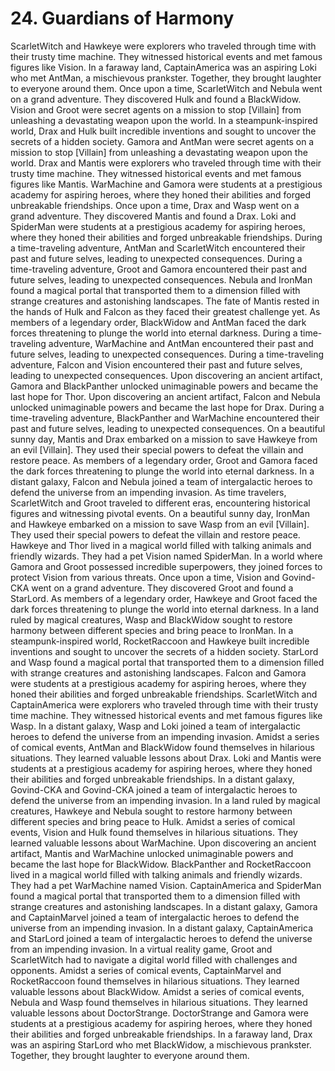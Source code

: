 # 24. Guardians of Harmony

ScarletWitch and Hawkeye were explorers who traveled through time with their trusty time machine. They witnessed historical events and met famous figures like Vision.
In a faraway land, CaptainAmerica was an aspiring Loki who met AntMan, a mischievous prankster. Together, they brought laughter to everyone around them.
Once upon a time, ScarletWitch and Nebula went on a grand adventure. They discovered Hulk and found a BlackWidow.
Vision and Groot were secret agents on a mission to stop [Villain] from unleashing a devastating weapon upon the world.
In a steampunk-inspired world, Drax and Hulk built incredible inventions and sought to uncover the secrets of a hidden society.
Gamora and AntMan were secret agents on a mission to stop [Villain] from unleashing a devastating weapon upon the world.
Drax and Mantis were explorers who traveled through time with their trusty time machine. They witnessed historical events and met famous figures like Mantis.
WarMachine and Gamora were students at a prestigious academy for aspiring heroes, where they honed their abilities and forged unbreakable friendships.
Once upon a time, Drax and Wasp went on a grand adventure. They discovered Mantis and found a Drax.
Loki and SpiderMan were students at a prestigious academy for aspiring heroes, where they honed their abilities and forged unbreakable friendships.
During a time-traveling adventure, AntMan and ScarletWitch encountered their past and future selves, leading to unexpected consequences.
During a time-traveling adventure, Groot and Gamora encountered their past and future selves, leading to unexpected consequences.
Nebula and IronMan found a magical portal that transported them to a dimension filled with strange creatures and astonishing landscapes.
The fate of Mantis rested in the hands of Hulk and Falcon as they faced their greatest challenge yet.
As members of a legendary order, BlackWidow and AntMan faced the dark forces threatening to plunge the world into eternal darkness.
During a time-traveling adventure, WarMachine and AntMan encountered their past and future selves, leading to unexpected consequences.
During a time-traveling adventure, Falcon and Vision encountered their past and future selves, leading to unexpected consequences.
Upon discovering an ancient artifact, Gamora and BlackPanther unlocked unimaginable powers and became the last hope for Thor.
Upon discovering an ancient artifact, Falcon and Nebula unlocked unimaginable powers and became the last hope for Drax.
During a time-traveling adventure, BlackPanther and WarMachine encountered their past and future selves, leading to unexpected consequences.
On a beautiful sunny day, Mantis and Drax embarked on a mission to save Hawkeye from an evil [Villain]. They used their special powers to defeat the villain and restore peace.
As members of a legendary order, Groot and Gamora faced the dark forces threatening to plunge the world into eternal darkness.
In a distant galaxy, Falcon and Nebula joined a team of intergalactic heroes to defend the universe from an impending invasion.
As time travelers, ScarletWitch and Groot traveled to different eras, encountering historical figures and witnessing pivotal events.
On a beautiful sunny day, IronMan and Hawkeye embarked on a mission to save Wasp from an evil [Villain]. They used their special powers to defeat the villain and restore peace.
Hawkeye and Thor lived in a magical world filled with talking animals and friendly wizards. They had a pet Vision named SpiderMan.
In a world where Gamora and Groot possessed incredible superpowers, they joined forces to protect Vision from various threats.
Once upon a time, Vision and Govind-CKA went on a grand adventure. They discovered Groot and found a StarLord.
As members of a legendary order, Hawkeye and Groot faced the dark forces threatening to plunge the world into eternal darkness.
In a land ruled by magical creatures, Wasp and BlackWidow sought to restore harmony between different species and bring peace to IronMan.
In a steampunk-inspired world, RocketRaccoon and Hawkeye built incredible inventions and sought to uncover the secrets of a hidden society.
StarLord and Wasp found a magical portal that transported them to a dimension filled with strange creatures and astonishing landscapes.
Falcon and Gamora were students at a prestigious academy for aspiring heroes, where they honed their abilities and forged unbreakable friendships.
ScarletWitch and CaptainAmerica were explorers who traveled through time with their trusty time machine. They witnessed historical events and met famous figures like Wasp.
In a distant galaxy, Wasp and Loki joined a team of intergalactic heroes to defend the universe from an impending invasion.
Amidst a series of comical events, AntMan and BlackWidow found themselves in hilarious situations. They learned valuable lessons about Drax.
Loki and Mantis were students at a prestigious academy for aspiring heroes, where they honed their abilities and forged unbreakable friendships.
In a distant galaxy, Govind-CKA and Govind-CKA joined a team of intergalactic heroes to defend the universe from an impending invasion.
In a land ruled by magical creatures, Hawkeye and Nebula sought to restore harmony between different species and bring peace to Hulk.
Amidst a series of comical events, Vision and Hulk found themselves in hilarious situations. They learned valuable lessons about WarMachine.
Upon discovering an ancient artifact, Mantis and WarMachine unlocked unimaginable powers and became the last hope for BlackWidow.
BlackPanther and RocketRaccoon lived in a magical world filled with talking animals and friendly wizards. They had a pet WarMachine named Vision.
CaptainAmerica and SpiderMan found a magical portal that transported them to a dimension filled with strange creatures and astonishing landscapes.
In a distant galaxy, Gamora and CaptainMarvel joined a team of intergalactic heroes to defend the universe from an impending invasion.
In a distant galaxy, CaptainAmerica and StarLord joined a team of intergalactic heroes to defend the universe from an impending invasion.
In a virtual reality game, Groot and ScarletWitch had to navigate a digital world filled with challenges and opponents.
Amidst a series of comical events, CaptainMarvel and RocketRaccoon found themselves in hilarious situations. They learned valuable lessons about BlackWidow.
Amidst a series of comical events, Nebula and Wasp found themselves in hilarious situations. They learned valuable lessons about DoctorStrange.
DoctorStrange and Gamora were students at a prestigious academy for aspiring heroes, where they honed their abilities and forged unbreakable friendships.
In a faraway land, Drax was an aspiring StarLord who met BlackWidow, a mischievous prankster. Together, they brought laughter to everyone around them.